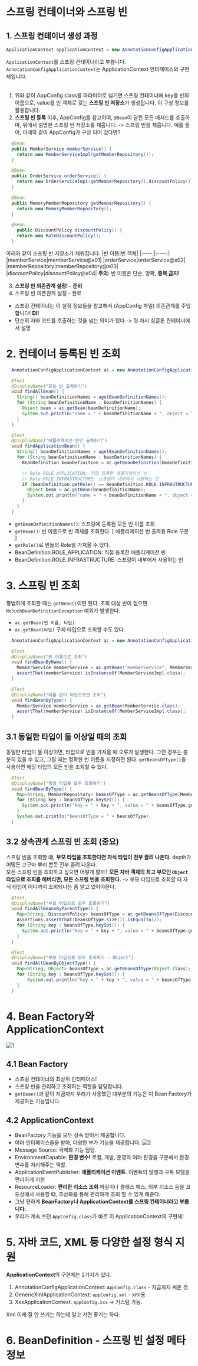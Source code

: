 
# 스프링 컨테이너와 스프링 빈
## 1. 스프링 컨테이너 생성 과정
```java
ApplicationContext applicationContext = new AnnotationConfigApplicationContext(AppConfig.class);
```
`ApplicationContext`를 스프링 컨테이너라고 부릅니다. <br>
`AnnotationConfigApplicationContext`는 ApplicationContext 인터페이스의 구현체입니다. <br> <br>

1. 위와 같이 AppConfig class를 파라미터로 넘기면 스프링 컨테이너에  key를 빈의 이름으로, value를 빈 객체로 갖는 **스프링 빈 저장소**가 생성됩니다. 이 구성 정보를 활용합니다.
2. **스프링 빈 등록** 
이후, AppConfig를 참고하여, `@Bean`이 달린 모든 메서드를 호출하며, 위에서 설명한 스프링 빈 저장소를 채웁니다. -> 스프링 빈을 채웁니다. 예를 들어, 아래와 같이 AppConfig가 구성 되어 있다면?
```java
  @Bean
  public MemberService memberService() {
    return new MemberServiceImpl(getMemberRepository());
  }

  @Bean
  public OrderService orderService() {
    return new OrderServiceImpl(getMemberRepository(),discountPolicy());
  }

  @Bean
  public MemoryMemberRepository getMemberRepository() {
    return new MemoryMemberRepository();
  }

  @Bean
    public DiscountPolicy discountPolicy() {
    return new RateDiscountPolicy();
  }
```
아래와 같이 스프링 빈 저장소가 채워집니다.
|빈 이름|빈 객체|
|:----:|:----:|
|memberService|memberService@x01|
|orderService|orderService@x02|
|memberRepository|memberRepository@x03|
|discountPolicy|discountPolicy@x04|
**주의:** 빈 이름은 단순, 명확, **중복 금지!**

3. **스프링 빈 의존관계 설정! - 준비**
4. 스프링 빈 의존관계 설정 - 완료
- 스프링 컨테이너는 이 설정 정보들을 참고해서 (AppConfig 파일) 의존관계를 주입합니다! **DI!**
- 단순히 자바 코드를 호출하는 것을 넘는 의미가 있다 -> 뒷 차시 싱글톤 컨테이너에서 설명


# 2. 컨테이너 등록된 빈 조회
```java
  AnnotationConfigApplicationContext ac = new AnnotationConfigApplicationContext(AppConfig.class);

  @Test
  @DisplayName("모든 빈 출력하기")
  void findAllBean() {
    String[] beanDefinitionNames = agetBeanDefinitionNames();
    for (String beanDefinitionName : beanDefinitionNames) {
      Object bean = ac.getBean(beanDefinitionName);
      System.out.println("name = " + beanDefinitionName + ", object = " + bean);
    }
  }

  @Test
  @DisplayName("애플리케이션 빈만 출력하기")
  void findApplicationBean() {
    String[] beanDefinitionNames = agetBeanDefinitionNames();
    for (String beanDefinitionName : beanDefinitionNames) {
      BeanDefinition beanDefinition = ac.getBeanDefinition(beanDefinitionName);

      // Role ROLE_APPLICATION: 직접 등록한 애플리케이션 빈
      // Role ROLE_INFRASTRUCTURE: 스프링이 내부에서 사용하는 빈
      if (beanDefinition.getRole() == BeanDefinition.ROLE_INFRASTRUCTURE) {
        Object bean = ac.getBean(beanDefinitionName);
        System.out.println("name = " + beanDefinitionName + ", object = " + bean);
      }
    }
  }
```
- `getBeanDefinitionNames()`: 스프링에 등록된 모든 빈 이름 조회
- `getBean()`: 빈 이름으로 빈 객체를 조회한다.
[ 애플리케이션 빈 출력용 Role 구분 ]
- `getRole()`로 빈들의 Role을 가져올 수 있다.
- BeanDefinition.ROLE_APPLICATION: 직접 등록한 애플리케이션 빈
- BeanDefinition.ROLE_INFRASTRUCTURE: 스프링이 내부에서 사용하는 빈


# 3. 스프링 빈 조회
평범하게 조회할 때는 `getBean()`이면 된다. 조회 대상 빈이 없으면 `NoSuchBeanDefinitionException` 예외가 발생한다. 
- `ac.getBean(빈 이름, 타입)`
- `ac.getBean(타입)`
구체 타입으로 조회할 수도 있다.
```java
  AnnotationConfigApplicationContext ac = new AnnotationConfigApplicationContext(AppConfig.class);

  @Test
  @DisplayName("빈 이름으로 조회")
  void findBeanByName() {
    MemberService memberService = ac.getBean("memberService", MemberService.class);
    assertThat(memberService).isInstanceOf(MemberServiceImpl.class);
  }

  @Test
  @DisplayName("이름 없이 타입으로만 조회")
  void findBeanByType() {
    MemberService memberService = ac.getBean(MemberService.class);
    assertThat(memberService).isInstanceOf(MemberServiceImpl.class);
  }
```

## 3.1 동일한 타입이 둘 이상일 때의 조회
동일한 타입이 둘 이상이면, 타입으로 빈을 가져올 때 오류가 발생한다. 그런 경우는 충분히 있을 수 있고, 그럴 때는 정확한 빈 이름을 지정하면 된다. `getBeansOfType()`을 사용하면 해당 타입의 모든 빈을 조회할 수 있다.
```java
  @Test
  @DisplayName("특정 타입을 모두 조회하기")
  void findBeanByType() {
    Map<String, MemberRepository> beansOfType = ac.getBeansOfType(MemberRepository.class);
    for (Stirng key : beansOfType.keySet()) {
      System.out.println("key = " + key + ", value = " + beansOfType.get(key));
    }
    System.out.println("beansOfType = " + beansOfType);
  }
```

## 3.2 상속관계 스프링 빈 조회 (중요)
스프링 빈을 조회할 떄, **부모 타입을 조회한다면 자식 타입이 전부 끌려 나온다.** depth가 어떻든 고구마 뿌리 뽑듯 전부 끌려 나온다. <br> 모든 스프링 빈을 조회하고 싶으면 어떻게 할까? **모든 자바 객체의 최고 부모인 `Object` 타입으로 조회를 해버리면, 모든 스프링 빈을 조회한다.** -> 부모 타입으로 조회할 때 자식 타입이 어디까지 조회되나는 좀 알고 있어야한다.

```java
  @Test
  @DisplayName("부모 타입으로 모두 조회하기")
  void findAllBeansByParentType() {
    Map<String, DiscountPolicy> beansOfType = ac.getBeansOfType(DiscountPolicy.class);
    Assertions.assertThat(beansOfType.size()).isEqualTo(2);
    for (String key : beansOfType.keySet()) {
      System.out.println("key = " + key + ", value = " + beansOfType.get(key));
    }
  }

  @Test
  @DisplayName("부모 타입으로 모두 조회하기 - Object")
  void findAllBeanByObjectType() {
    Map<String, Object> beansOfType = ac.getBeansOfType(Object.class);
    for (String key : beansOfType.keySet()) {
        System.out.println("key = " + key + ", value = " + beansOfType.get(key));
    }
  }
```

# 4. Bean Factory와 ApplicationContext
![1](https://user-images.githubusercontent.com/71186266/186032105-26395c57-7c4c-47f3-9c83-27170b022210.png)

## 4.1 Bean Factory
- 스프링 컨테이너의 최상위 인터페이스!
- 스프링 빈을 관리하고 조회하는 역할을 담당합니다.
- `getBean()`과 같이 지금까지 우리가 사용했던 대부분의 기능은 이 Bean Factory가 제공하는 기능입니다.

## 4.2 ApplicationContext
- BeanFactory 기능을 모두 상속 받아서 제공합니다.
- 여러 인터페이스들을 받아, 다양한 부가 기능을 제공합니다.
![2](https://user-images.githubusercontent.com/71186266/186032843-2a022390-b952-4314-b8ca-45c227cb2c94.png)
- Message Source: 국제화 기능 담당.
- EnvironmentCapable: **환경 변수!** 로컬, 개발, 운영의 여러 환경을 구분해서 환경변수를 처리해주는 역할.
- ApplicationEventPublisher: **애플리케이션 이벤트**. 이벤트의 발행과 구독 모델을 편리하게 지원
- ResourceLoader: **편리한 리소스 조회** 파일이나 클래스 패스, 외부 리소스 등을 코드상에서 사용할 떄, 추상화를 통해 편리하게 조회 할 수 있게 해준다.
- 그냥 편하게 **BeanFactory나 ApplicationContext를 스프링 컨테이너라고 부릅니다.**
- 우리가 계속 쓰던 `AppConfig.class`가 바로 이 ApplicationContext의 구현체!

# 5. 자바 코드, XML 등 다양한 설정 형식 지원
**ApplicationContext**의 구현체는 2가지가 있다.
1. AnnotationConfigApplicationContext: `AppConfig.class` - 지금까지 써온 것.
2. GenericXmlApplicationContext: `appConfig.xml` - xml용
3. XxxApplicationContext: `appConfig.xxx` -> 커스텀 가능.

Xml 이제 잘 안 쓰기는 하는데 알고 가면 좋기는 하다.

# 6. BeanDefinition - 스프링 빈 설정 메타 정보
